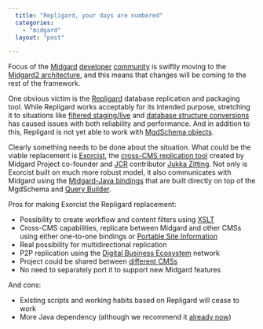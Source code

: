 ```yaml
---
  title: "Repligard, your days are numbered"
  categories: 
    - "midgard"
  layout: "post"

---
```

Focus of the [Midgard][1] [developer][3] [community][4] is swiftly moving to the [Midgard2 architecture][2], and this means that changes will be coming to the rest of the framework.

One obvious victim is the [Repligard][5] database replication and packaging tool. While Repligard works acceptably for its intended purpose, stretching it to situations like [filtered staging/live][6] and [database structure conversions][7] has caused issues with both reliability and performance. And in addition to this, Repligard is not yet able to work with [MgdSchema objects][8].

Clearly something needs to be done about the situation. What could be the viable replacement is [Exorcist][9], the [cross-CMS replication tool][10] created by Midgard Project co-founder and [JCR][13] contributor [Jukka Zitting][11]. Not only is Exorcist built on much more robust model, it also communicates with Midgard using the [Midgard-Java bindings][12] that are built directly on top of the MgdSchema and [Query Builder][14].

Pros for making Exorcist the Repligard replacement:

- Possibility to create workflow and content filters using [XSLT][18]
- Cross-CMS capabilities, replicate between Midgard and other CMSs using either one-to-one bindings or [Portable Site Information][15]
- Real possibility for multidirectional replication
- P2P replication using the [Digital Business Ecosystem][16] network
- Project could be shared between [different CMSs][19]
- No need to separately port it to support new Midgard features

And cons:

- Existing scripts and working habits based on Repligard will cease to work
- More Java dependency (although we recommend it [already now][17])

[1]: http://www.nathan-syntronics.de/midcom-permalink-dda9a3b68e3f06b8be9d17b17113102d
[2]: http://www.midgard-project.org/midcom-permalink-30060725e11ec9472825fd8bce02725c
[3]: http://www.midgard-project.org/midcom-permalink-1c73f9106ef089483fe96d776bf14e45
[4]: http://bergie.iki.fi/midcom-permalink-4a5932e606710d5d57a29cdd047cb0cf
[5]: http://www.midgard-project.org/midcom-permalink-0aee1736f8d60d4f01b6dbd1039327d9
[6]: http://www.midgard-project.org/midcom-permalink-64e737d06684f7498f1296ce836a6a79
[7]: http://www.opensubscriber.com/message/user@midgard-project.org/1462287.html
[8]: http://bergie.iki.fi/midcom-permalink-3a0b80c085bff804800914311a05143c
[9]: http://svn.yukatan.fi/exorcist/
[10]: http://yukatan.fi/display/yukatan/2005/02/21/CMS+migration+with+the+Exorcist
[11]: http://zitting.name/jukka/JukkaZitting.html
[12]: http://yukatan.fi/pages/viewpage.action?pageId=65
[13]: http://www.jcp.org/aboutJava/communityprocess/final/jsr170/
[14]: http://www.nemein.com/people/piotras/midcom-permalink-8312e0e1eaeb0dec677519191b9390d8
[15]: http://psilib.sourceforge.net/
[16]: http://yukatan.fi/display/yukatan/2005/06/19/DBE+workshop+summary
[17]: http://bergie.iki.fi/midcom-permalink-656cda78fb6086ecad96e6d2f86bcb49
[18]: http://www.w3.org/TR/xslt
[19]: http://www.oscom.org/